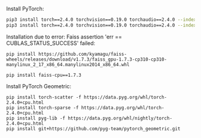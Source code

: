 
Install PyTorch:
```bash
pip3 install torch==2.4.0 torchvision==0.19.0 torchaudio==2.4.0 --index-url https://download.pytorch.org/whl/cu121
pip3 install torch==2.4.0 torchvision==0.19.0 torchaudio==2.4.0 --index-url https://download.pytorch.org/whl/cpu
```

Installation due to error: Faiss assertion 'err == CUBLAS_STATUS_SUCCESS' failed:
```
pip install https://github.com/kyamagu/faiss-wheels/releases/download/v1.7.3/faiss_gpu-1.7.3-cp310-cp310-manylinux_2_17_x86_64.manylinux2014_x86_64.whl

pip install faiss-cpu==1.7.3
```


Install PyTorch Geometric:
```
pip install torch-scatter -f https://data.pyg.org/whl/torch-2.4.0+cpu.html
pip install torch-sparse -f https://data.pyg.org/whl/torch-2.4.0+cpu.html
pip install pyg-lib -f https://data.pyg.org/whl/nightly/torch-2.4.0+cpu.html
pip install git+https://github.com/pyg-team/pytorch_geometric.git
```